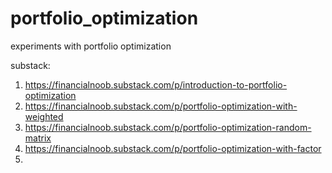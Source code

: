 # portfolio_optimization
experiments with portfolio optimization

substack:
1. https://financialnoob.substack.com/p/introduction-to-portfolio-optimization
2. https://financialnoob.substack.com/p/portfolio-optimization-with-weighted
3. https://financialnoob.substack.com/p/portfolio-optimization-random-matrix
4. https://financialnoob.substack.com/p/portfolio-optimization-with-factor
5. 
